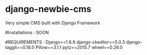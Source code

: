 # django-newbie-cms
Very simple CMS built with Django Framework

#Installations :
SOON

#REQUIREMENTS :
Django==1.8.9
django-ckeditor==5.0.3
django-taggit==0.18.0
Pillow==3.1.1
pytz==2015.7
wheel==0.26.0
